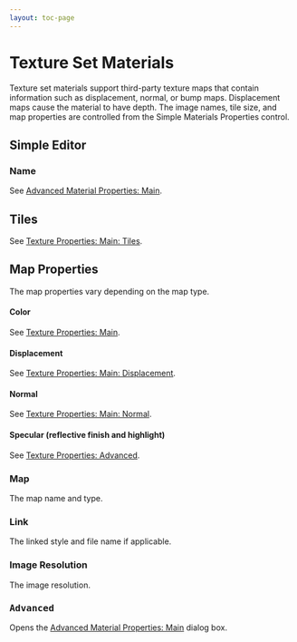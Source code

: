 ```yaml
---
layout: toc-page
---
```



# Texture Set Materials
 

Texture set materials support&#160;third-party texture maps that contain information such as displacement, normal, or bump maps. Displacement maps cause the material to have depth. The image names, tile size, and map properties are controlled from the Simple Materials Properties control.


### 
 


## Simple Editor
 


### Name
 

See [Advanced Material Properties: Main](advanced-material-properties-main.html#name).


## Tiles
 

See [Texture Properties: Main: Tiles](texture-properties-main.html#tiles).


## Map Properties
 

The map properties vary depending on the map type.


#### Color

See [Texture Properties: Main](texture-properties-main.html).


#### Displacement

See [Texture Properties: Main: Displacement](texture-properties-main.html#displacement).


#### Normal

See [Texture Properties: Main: Normal](texture-properties-main.html#normal).


#### Specular (reflective finish and highlight)

See [Texture Properties: Advanced](texture-properties-main.html#advanced).


### Map
 

The map name and type.


### Link
 

The linked style and file name if applicable.


### Image Resolution
 

The image resolution.


###  <kbd>Advanced</kbd> 
 

Opens the [Advanced Material Properties: Main](advanced-material-properties-main.html) dialog box.

